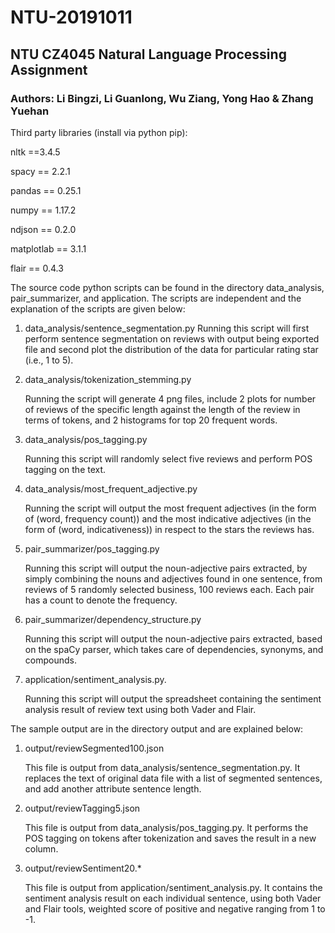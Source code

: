 # NTU-20191011
## NTU CZ4045 Natural Language Processing Assignment
### Authors: Li Bingzi, Li Guanlong, Wu Ziang, Yong Hao & Zhang Yuehan

Third party libraries (install via python pip):

nltk ==3.4.5

spacy == 2.2.1

pandas == 0.25.1

numpy == 1.17.2

ndjson == 0.2.0

matplotlab == 3.1.1

flair == 0.4.3

The source code python scripts can be found in the directory data_analysis, pair_summarizer, and application. The scripts are independent and the explanation of the scripts are given below:

1. data_analysis/sentence_segmentation.py
    Running this script will first perform sentence segmentation on reviews with output being exported file and second plot the distribution of the data for particular rating star (i.e., 1 to 5).

2. data_analysis/tokenization_stemming.py

    ​Running the script will generate 4 png files, include 2 plots for number of reviews of the specific length against the length of the review in terms of tokens, and 2 histograms for top 20 frequent words.

3. data_analysis/pos_tagging.py

    Running this script will randomly select five reviews and perform POS tagging on the text.

4. data_analysis/most_frequent_adjective.py

    Running the script will output the most frequent adjectives (in the form of (word, frequency count)) and the most indicative adjectives (in the form of (word, indicativeness)) in respect to the stars the reviews has.

5. pair_summarizer/pos_tagging.py

    Running this script will output the noun-adjective pairs extracted, by simply combining the nouns and adjectives found in one sentence, from reviews of 5 randomly selected business, 100 reviews each. Each pair has a count to denote the frequency.

6. pair_summarizer/dependency_structure.py

    Running this script will output the noun-adjective pairs extracted, based on the spaCy parser, which takes care of  dependencies, synonyms, and compounds.

7. application/sentiment_analysis.py.

    Running this script will output the spreadsheet containing the sentiment analysis result of review text using both Vader and Flair.

The sample output are in the directory output and are explained below:

1. output/reviewSegmented100.json

    This file is output from data_analysis/sentence_segmentation.py. It replaces the text of original data file with a list of segmented sentences, and add another attribute sentence length.

2. output/reviewTagging5.json

    This file is output from data_analysis/pos_tagging.py. It performs the POS tagging on tokens after tokenization and saves the result in a new column.

3. output/reviewSentiment20.*

    This file is output from application/sentiment_analysis.py. It contains the sentiment analysis result on each individual sentence, using both Vader and Flair tools, weighted score of positive and negative ranging from 1 to -1.
